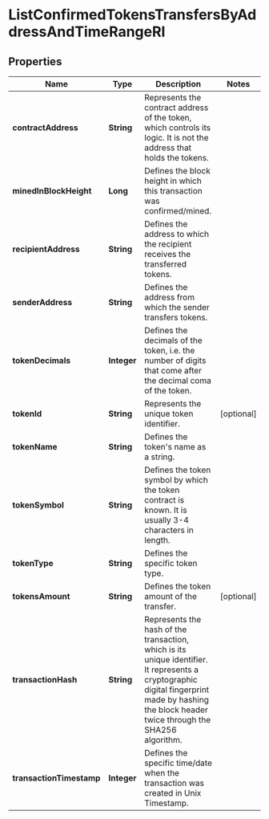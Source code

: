 

# ListConfirmedTokensTransfersByAddressAndTimeRangeRI


## Properties

| Name | Type | Description | Notes |
|------------ | ------------- | ------------- | -------------|
|**contractAddress** | **String** | Represents the contract address of the token, which controls its logic. It is not the address that holds the tokens. |  |
|**minedInBlockHeight** | **Long** | Defines the block height in which this transaction was confirmed/mined. |  |
|**recipientAddress** | **String** | Defines the address to which the recipient receives the transferred tokens. |  |
|**senderAddress** | **String** | Defines the address from which the sender transfers tokens. |  |
|**tokenDecimals** | **Integer** | Defines the decimals of the token, i.e. the number of digits that come after the decimal coma of the token. |  |
|**tokenId** | **String** | Represents the unique token identifier. |  [optional] |
|**tokenName** | **String** | Defines the token&#39;s name as a string. |  |
|**tokenSymbol** | **String** | Defines the token symbol by which the token contract is known. It is usually 3-4 characters in length. |  |
|**tokenType** | **String** | Defines the specific token type. |  |
|**tokensAmount** | **String** | Defines the token amount of the transfer. |  [optional] |
|**transactionHash** | **String** | Represents the hash of the transaction, which is its unique identifier. It represents a cryptographic digital fingerprint made by hashing the block header twice through the SHA256 algorithm. |  |
|**transactionTimestamp** | **Integer** | Defines the specific time/date when the transaction was created in Unix Timestamp. |  |



